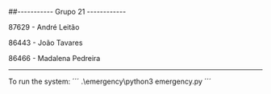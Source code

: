 ##----------- Grupo 21 ------------

87629 - André Leitão

86443 - João Tavares

86466 - Madalena Pedreira

---------------------------------

To run the system:
´´´
.\emergency\python3 emergency.py
´´´
